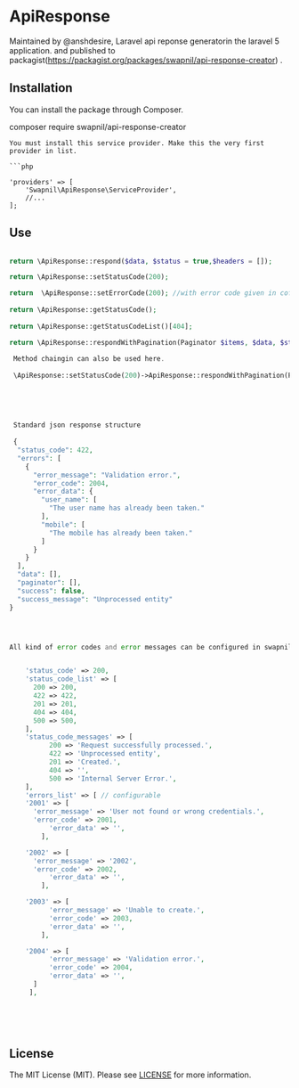 # ApiResponse
Maintained by @anshdesire, Laravel api reponse generatorin the laravel 5 application. and published to packagist(https://packagist.org/packages/swapnil/api-response-creator) .


## Installation 

You can install the package through Composer.

composer require swapnil/api-response-creator

```
You must install this service provider. Make this the very first provider in list.

```php

'providers' => [
    'Swapnil\ApiResponse\ServiceProvider',
    //...
];
```

## Use

```php

return \ApiResponse::respond($data, $status = true,$headers = []);

return \ApiResponse::setStatusCode(200);

return  \ApiResponse::setErrorCode(200); //with error code given in cofig.
 
return \ApiResponse::getStatusCode();
 
return \ApiResponse::getStatusCodeList()[404];

return \ApiResponse::respondWithPagination(Paginator $items, $data, $status= true); // if pagination data needs to be send then 
 
 Method chaingin can also be used here.
 
 \ApiResponse::setStatusCode(200)->ApiResponse::respondWithPagination(Paginator $items, $data, $status= true);
 
 
 
 
 
 Standard json response structure
 
 {
  "status_code": 422,
  "errors": [
    {
      "error_message": "Validation error.",
      "error_code": 2004,
      "error_data": {
        "user_name": [
          "The user name has already been taken."
        ],
        "mobile": [
          "The mobile has already been taken."
        ]
      }
    }
  ],
  "data": [],
  "paginator": [],
  "success": false,
  "success_message": "Unprocessed entity"
}




All kind of error codes and error messages can be configured in swapnil.api-response.php config file.


    'status_code' => 200,
    'status_code_list' => [
      200 => 200,
      422 => 422,
      201 => 201,
      404 => 404,
      500 => 500,
    ],
    'status_code_messages' => [
          200 => 'Request successfully processed.',
          422 => 'Unprocessed entity',
          201 => 'Created.',
          404 => '',
          500 => 'Internal Server Error.',
    ],
    'errors_list' => [ // configurable
    '2001' => [
      'error_message' => 'User not found or wrong credentials.',
      'error_code' => 2001,
          'error_data' => '',
        ],

    '2002' => [
      'error_message' => '2002',
      'error_code' => 2002,
          'error_data' => '',
        ],

    '2003' => [
          'error_message' => 'Unable to create.',
          'error_code' => 2003,
          'error_data' => '',
        ],

    '2004' => [
          'error_message' => 'Validation error.',
          'error_code' => 2004,
          'error_data' => '',
      ]
     ],
  
  
  
  

```



## License
The MIT License (MIT). Please see [LICENSE](https://github.com/Anshdesire/ApiResponse/blob/master/LICENSE.txt) for more information.

